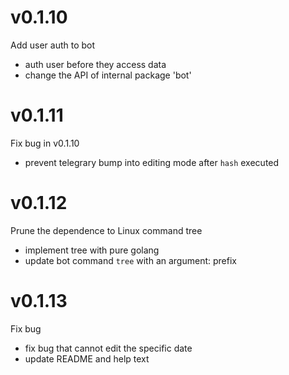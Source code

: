 # v0.1.10
Add user auth to bot 

* auth user before they access data
* change the API of internal package 'bot'

# v0.1.11
Fix bug in v0.1.10

* prevent telegrary bump into editing mode after `hash` executed

# v0.1.12
Prune the dependence to Linux command tree

* implement tree with pure golang
* update bot command `tree` with an argument: prefix

# v0.1.13
Fix bug

* fix bug that cannot edit the specific date
* update README and help text
